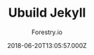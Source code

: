 ---
title: Ubuild Jekyll
github: https://github.com/forestryio/ubuild-jekyll
demo: https://forestryio.github.io/ubuild-jekyll/
author: Forestry.io
ssg:
  - Jekyll
cms:
  - Forestry
date: 2018-06-20T13:05:57.000Z
description: A Jekyll theme designed to work with Forestry Blocks
stale: true
---
